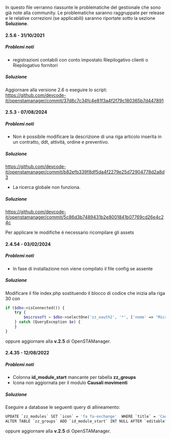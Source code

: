 In questo file verranno riassunte le problematiche del gestionale che sono già note alla community.
Le problematiche saranno raggruppate per release e le relative correzioni (se applicabili) saranno riportate sotto la sezione **Soluzione**.

#### 2.5.6 - 31/10/2021

##### Problemi noti
- registrazioni contabili con conto impostato Riepilogativo clienti o Riepilogativo fornitori

##### Soluzione
Aggiornare alla versione 2.6 o eseguire lo script: https://github.com/devcode-it/openstamanager/commit/37d8c7c34fc4e81f3a4f2f79c180365b7d447891


#### 2.5.3 - 07/08/2024

##### Problemi noti
- Non è possibile modificare la descrizione di una riga articolo inserita in un contratto, ddt, attività, ordine e preventivo.

##### Soluzione
https://github.com/devcode-it/openstamanager/commit/b82efb339f8df5da4f2279e25d72904778d2a8d3


- La ricerca globale non funziona.

##### Soluzione
https://github.com/devcode-it/openstamanager/commit/5c86d3b7489431b2e8001841b07769cd26e4c24c

Per applicare le modifiche è necessario ricompilare gli assets

#### 2.4.54 - 03/02/2024

##### Problemi noti
- In fase di installazione non viene compilato il file config se assente

##### Soluzione 
Modificare il file index.php sostituendo il blocco di codice che inizia alla riga 30 con

```php
if ($dbo->isConnected()) {
    try {
        $microsoft = $dbo->selectOne('zz_oauth2', '*', ['nome' => 'Microsoft', 'enabled' => 1, 'is_login' => 1]);
    } catch (QueryException $e) {
    }
}
```
oppure aggiornare alla **v.2.5** di OpenSTAManager.

#### 2.4.35 - 12/08/2022

##### Problemi noti
- Colonna **id_module_start** mancante per tabella **zz_groups**
- Icona non aggiornata per il modulo **Causali movimenti**

##### Soluzione 
Eseguire a database le seguenti query di allineamento:
```bash
UPDATE `zz_modules` SET `icon` = 'fa fa-exchange'  WHERE `title` = 'Causali movimenti';
ALTER TABLE `zz_groups` ADD `id_module_start` INT NULL AFTER `editable`;
```

oppure aggiornare alla **v.2.5** di OpenSTAManager.
